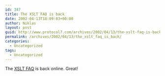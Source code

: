 ```yaml
---
id: 347
title: The XSLT FAQ is back
date: 2002-04-13T18:09:03+00:00
author: Niklas
layout: post
guid: http://www.protocol7.com/archives/2002/04/13/the-xslt-faq-is-back/
permalink: /archives/2002/04/13/the_xslt_faq_is_back/
categories:
  - Uncategorized
tags:
  - Uncategorized
---
```

<div class='microid-839137b725882e716194d9321121a886ba5ae0e4'>
  <p>
    The <a href="http://www.dpawson.co.uk/xsl/xslfaq.html">XSLT FAQ</a> is back online. Great!
  </p>
</div>